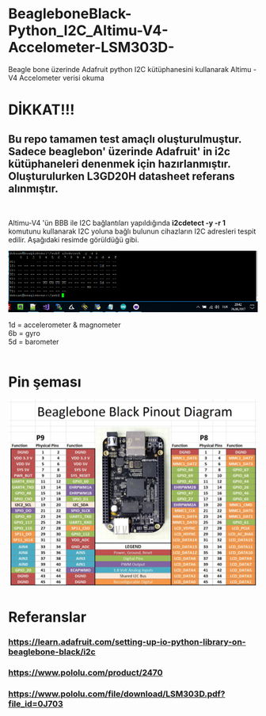 # BeagleboneBlack-Python_I2C_Altimu-V4-Accelometer-LSM303D-
Beagle bone üzerinde Adafruit python I2C  kütüphanesini kullanarak Altimu -V4 Accelometer verisi okuma

# DİKKAT!!!<br>
## Bu repo tamamen test amaçlı oluşturulmuştur. Sadece beaglebon' üzerinde Adafruit' in i2c kütüphaneleri denenmek için hazırlanmıştır. Oluşturulurken L3GD20H datasheet referans alınmıştır. 
<br>

Altimu-V4 'ün BBB ile I2C  bağlantıları yapıldığında **i2cdetect -y -r 1** komutunu kullanarak I2C yoluna bağlı bulunun cihazların I2C adresleri tespit edilir.
Aşağıdaki resimde görüldüğü gibi.<br>

![Screen Shot](https://github.com/zafersn/BeagleboneBlack-Python_I2C_Altimu-V4-GYRO--L3GD20H-/blob/master/img/1.png)<br>

1d = accelerometer & magnometer<br>
6b = gyro <br>
5d = barometer<br>
<br>

# Pin şeması 

![Screen Shot](https://github.com/zafersn/BeagleboneBlack-Python_I2C_Altimu-V4-Accelometer-LSM303D-/blob/master/img/beaglebone-black-pinout.jpg)<br>


# Referanslar <br>

### https://learn.adafruit.com/setting-up-io-python-library-on-beaglebone-black/i2c

### https://www.pololu.com/product/2470

### https://www.pololu.com/file/download/LSM303D.pdf?file_id=0J703

